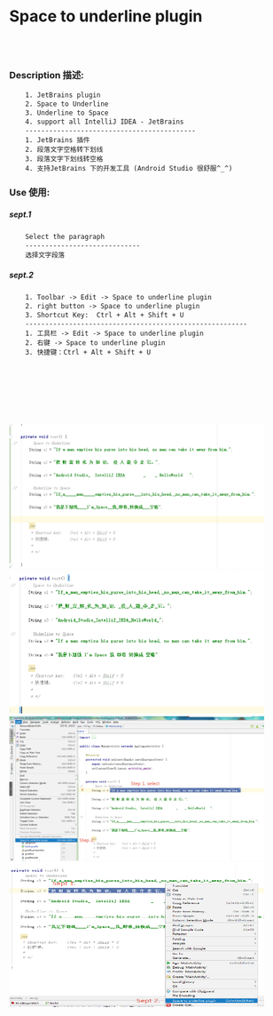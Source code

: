 # Space to underline plugin
<br><br>
### Description 描述:
        1. JetBrains plugin
        2. Space to Underline
        3. Underline to Space
        4. support all IntelliJ IDEA - JetBrains 
        -------------------------------------------
        1. JetBrains 插件
        2. 段落文字空格转下划线
        3. 段落文字下划线转空格
        4. 支持JetBrains 下的开发工具 (Android Studio 很舒服^_^)

###  Use 使用:
##### sept.1
        Select the paragraph
        -----------------------------
        选择文字段落

        
##### sept.2
        1. Toolbar -> Edit -> Space to underline plugin
        2. right button -> Space to underline plugin
        3. Shortcut Key:  Ctrl + Alt + Shift + U
        --------------------------------------------------------
        1. 工具栏 -> Edit -> Space to underline plugin
        2. 右键 -> Space to underline plugin
        3. 快捷键：Ctrl + Alt + Shift + U
<br><br><br>
-------------------------
<img src="img/img01.png" width="460" height="260" alt="Image 01"/>
<img src="img/img02.png" width="460" height="260" alt="Image 02"/>
<img src="img/img03.png" width="460" height="260" alt="Image 03"/>
<img src="img/img04.png" width="460" height="260" alt="Image 04"/>





